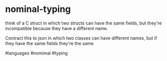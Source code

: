 # nominal-typing

think of a C struct in which two structs can have the same fields, but they're incompatible
because they have a different name.

Contract this to json in which two classes can have different names, but if they have
the same fields they're the same

#languages #nomimal #typing
